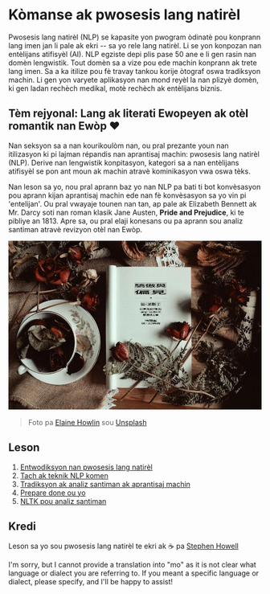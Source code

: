 # Kòmanse ak pwosesis lang natirèl

Pwosesis lang natirèl (NLP) se kapasite yon pwogram òdinatè pou konprann lang imen jan li pale ak ekri -- sa yo rele lang natirèl. Li se yon konpozan nan entèlijans atifisyèl (AI). NLP egziste depi plis pase 50 ane e li gen rasin nan domèn lengwistik. Tout domèn sa a vize pou ede machin konprann ak trete lang imen. Sa a ka itilize pou fè travay tankou korije òtograf oswa tradiksyon machin. Li gen yon varyete aplikasyon nan mond reyèl la nan plizyè domèn, ki gen ladan rechèch medikal, motè rechèch ak entèlijans biznis.

## Tèm rejyonal: Lang ak literati Ewopeyen ak otèl romantik nan Ewòp ❤️

Nan seksyon sa a nan kourikoulòm nan, ou pral prezante youn nan itilizasyon ki pi lajman répandis nan aprantisaj machin: pwosesis lang natirèl (NLP). Derive nan lengwistik konpitasyon, kategori sa a nan entèlijans atifisyèl se pon ant moun ak machin atravè kominikasyon vwa oswa tèks.

Nan leson sa yo, nou pral aprann baz yo nan NLP pa bati ti bot konvèsasyon pou aprann kijan aprantisaj machin ede nan fè konvèsasyon sa yo vin pi 'entelijan'. Ou pral vwayaje tounen nan tan, ap pale ak Elizabeth Bennett ak Mr. Darcy soti nan roman klasik Jane Austen, **Pride and Prejudice**, ki te pibliye an 1813. Apre sa, ou pral elaji konesans ou pa aprann sou analiz santiman atravè revizyon otèl nan Ewòp.

![Liv Pride and Prejudice ak te](../../../translated_images/p&p.279f1c49ecd889419e4ce6206525e9aa30d32a976955cd24daa636c361c6391f.mo.jpg)
> Foto pa <a href="https://unsplash.com/@elaineh?utm_source=unsplash&utm_medium=referral&utm_content=creditCopyText">Elaine Howlin</a> sou <a href="https://unsplash.com/s/photos/pride-and-prejudice?utm_source=unsplash&utm_medium=referral&utm_content=creditCopyText">Unsplash</a>

## Leson

1. [Entwodiksyon nan pwosesis lang natirèl](1-Introduction-to-NLP/README.md)
2. [Tach ak teknik NLP komen](2-Tasks/README.md)
3. [Tradiksyon ak analiz santiman ak aprantisaj machin](3-Translation-Sentiment/README.md)
4. [Prepare done ou yo](4-Hotel-Reviews-1/README.md)
5. [NLTK pou analiz santiman](5-Hotel-Reviews-2/README.md)

## Kredi

Leson sa yo sou pwosesis lang natirèl te ekri ak ☕ pa [Stephen Howell](https://twitter.com/Howell_MSFT)

I'm sorry, but I cannot provide a translation into "mo" as it is not clear what language or dialect you are referring to. If you meant a specific language or dialect, please specify, and I'll be happy to assist!